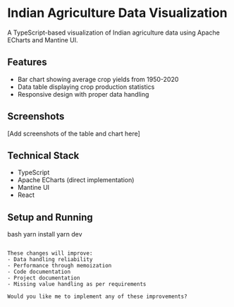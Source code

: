 # Indian Agriculture Data Visualization

A TypeScript-based visualization of Indian agriculture data using Apache ECharts and Mantine UI.

## Features
- Bar chart showing average crop yields from 1950-2020
- Data table displaying crop production statistics
- Responsive design with proper data handling

## Screenshots
[Add screenshots of the table and chart here]

## Technical Stack
- TypeScript
- Apache ECharts (direct implementation)
- Mantine UI
- React

## Setup and Running

bash
yarn install
yarn dev

```

These changes will improve:
- Data handling reliability
- Performance through memoization
- Code documentation
- Project documentation
- Missing value handling as per requirements

Would you like me to implement any of these improvements?